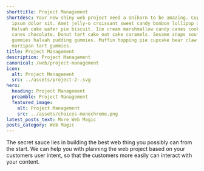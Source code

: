 ```yaml
---
shorttitle: Project Management
shortdesc: Your new shiny web project need a Unikorn to be amazing. Cupcake
  ipsum dolor sit. Amet jelly-o croissant sweet candy bonbon lollipop oat cake.
  Halvah cake wafer pie biscuit. Ice cream marshmallow candy canes cookie candy
  canes chocolate. Donut tart cake oat cake caramels. Sesame snaps soufflé
  gummies halvah pudding gummies. Muffin topping pie cupcake bear claw powder
  marzipan tart gummies.
title: Project Management
description: Project Management
canonical: /web/project-management
icon:
  alt: Project Management
  src: ../assets/project-2-.svg
hero:
  heading: Project Management
  preamble: Project Management
  featured_image:
    alt: Project Management
    src: ../assets/choices-monochrome.png
latest_posts_text: More Web Magic
posts_category: Web Magic
---
```

The secret sauce lies in building the best web thing you possibly can from the start. We can help you with planning the web project based on your customers user intent, so that the customers more easily can interact with your content.